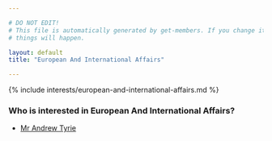 ```yaml
---

# DO NOT EDIT!
# This file is automatically generated by get-members. If you change it, bad
# things will happen.

layout: default
title: "European And International Affairs"

---
```


{% include interests/european-and-international-affairs.md %}

### Who is interested in European And International Affairs?


* [Mr Andrew Tyrie](members/mr-andrew-tyrie.html)
